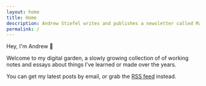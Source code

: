 ```yaml
---
layout: home
title: Home
description: Andrew Stiefel writes and publishes a newsletter called Margin Notes. This digital garden is a collection of essasys and short notes exploring topic including product marketing, career growth, and learning.
permalink: /
---
```


Hey, I'm Andrew 👋

Welcome to my digital garden, a slowly growing collection of of working notes and essays about things I’ve learned or made over the years.

You can get my latest posts by email, or grab the <a href="/feed.xml" data-fathom="RSS subscription" target="_blank">RSS feed</a> instead.